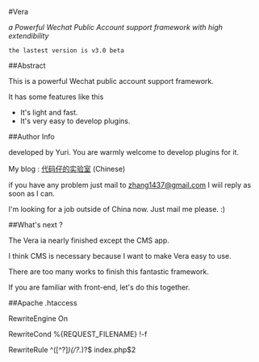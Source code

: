#Vera

_a Powerful Wechat Public Account support framework with high extendibility_

    the lastest version is v3.0 beta


##Abstract

This is a powerful Wechat public account support framework.

It has some features like this

+ It's light and fast.
+ It's very easy to develop plugins.


##Author Info

developed by Yuri. You are warmly welcome to develop plugins for it.

My blog : [代码仔的实验室](http://blog.yurilab.com) (Chinese)

if you have any problem just mail to <zhang1437@gmail.com> I wiil reply as soon as I can.

I'm looking for a job outside of China now. Just mail me please. :)


##What's next ?

The Vera ia nearly finished except the CMS app.

I think CMS is necessary because I want to make Vera easy to use.

There are too many works to finish this fantastic framework.

If you are familiar with front-end, let's do this together.

##Apache .htaccess

RewriteEngine On

RewriteCond %{REQUEST_FILENAME} !-f

RewriteRule ^([^?]*)(/?.*)?$ index.php$2



